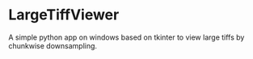 # LargeTiffViewer
A simple python app on windows based on tkinter to view large tiffs by chunkwise downsampling.
